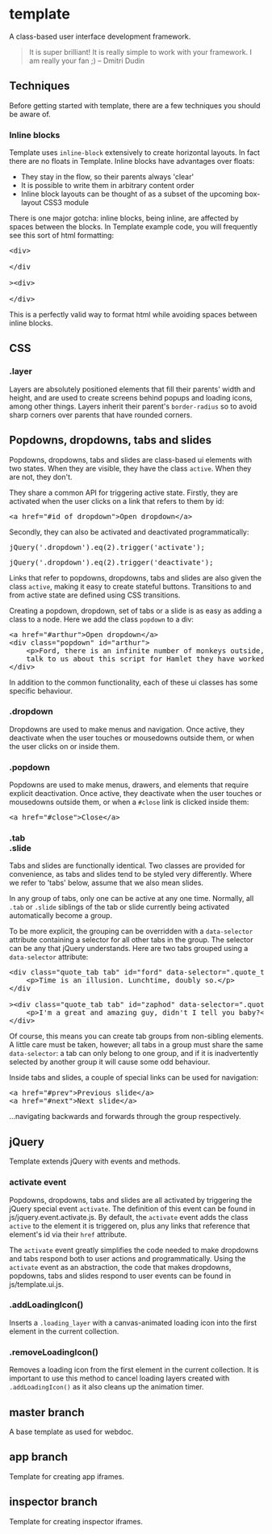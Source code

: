 <h1>template</h1>

<p>A class-based user interface development framework.</p>

<blockquote>It is super brilliant! It is really simple to work with your framework. I am really your fan ;) – Dmitri Dudin</blockquote>

<h2>Techniques</h2>

<p>Before getting started with template, there are a few techniques you should be aware of.</p>

<h3>Inline blocks</h3>

<p>Template uses <code>inline-block</code> extensively to create horizontal layouts. In fact there are no floats in Template. Inline blocks have advantages over floats:</p>

<ul>
	<li>They stay in the flow, so their parents always 'clear'</li>
	<li>It is possible to write them in arbitrary content order</li>
	<li>Inline block layouts can be thought of as a subset of the upcoming box-layout CSS3 module</li>
</ul>

<p>There is one major gotcha: inline blocks, being inline, are affected by spaces between the blocks. In Template example code, you will frequently see this sort of html formatting:</p>

<pre>&lt;div&gt;

&lt;/div

&gt;&lt;div&gt;

&lt;/div&gt;</pre>

<p>This is a perfectly valid way to format html while avoiding spaces between inline blocks.</p>

<h3></h3>

<h2>CSS</h2>

<!--h3>.button</h3>

<h3>.thumb</h3>

<h3>.card</h3>

<h3>.index</h3>

<h3>.col</h3>

<h3>.wrap</h3-->

<h3>.layer</h3>

<p>Layers are absolutely positioned elements that fill their parents' width and height, and are used to create screens behind popups and loading icons, among other things. Layers inherit their parent's <code class="css">border-radius</code> so to avoid sharp corners over parents that have rounded corners.</p>

<h2>Popdowns, dropdowns, tabs and slides</h2>

<p>Popdowns, dropdowns, tabs and slides are class-based ui elements with two states. When they are visible, they have the class <code>active</code>. When they are not, they don't.</p>

<p>They share a common API for triggering active state. Firstly, they are activated when the user clicks on a link that refers to them by id:</p>

<pre class="html">&lt;a href=&quot;#id_of_dropdown&quot;&gt;Open dropdown&lt;/a&gt;</pre>

<p>Secondly, they can also be activated and deactivated programmatically:</p>

<pre class="js">jQuery('.dropdown').eq(2).trigger('activate');</pre>
<pre class="js">jQuery('.dropdown').eq(2).trigger('deactivate');</pre>

<p>Links that refer to popdowns, dropdowns, tabs and slides are also given the class <code>active</code>, making it easy to create stateful buttons. Transitions to and from active state are defined using CSS transitions.</p>

<p>Creating a popdown, dropdown, set of tabs or a slide is as easy as adding a class to a node. Here we add the class <code>popdown</code> to a div:</p>

<pre class="html">&lt;a href=&quot;#arthur&quot;&gt;Open dropdown&lt;/a&gt;
&lt;div class=&quot;popdown&quot; id=&quot;arthur&quot;&gt;
	&lt;p&gt;Ford, there is an infinite number of monkeys outside, who want to
	talk to us about this script for Hamlet they have worked out.&lt;/p&gt;
&lt;/div&gt;</pre>

<p>In addition to the common functionality, each of these ui classes has some specific behaviour.</p>

<h3>.dropdown</h3>
 
<p>Dropdowns are used to make menus and navigation. Once active, they deactivate when the user touches or mousedowns outside them, or when the user clicks on or inside them.</p>

<h3>.popdown</h3>

<p>Popdowns are used to make menus, drawers, and elements that require explicit deactivation. Once active, they deactivate when the user touches or mousedowns outside them, or when a <code>#close</code> link is clicked inside them:</p>

<pre class="html">&lt;a href=&quot;#close&quot;&gt;Close&lt;/a&gt;</pre>

<h3>.tab<br/>.slide</h3>

<p>Tabs and slides are functionally identical. Two classes are provided for convenience, as tabs and slides tend to be styled very differently. Where we refer to 'tabs' below, assume that we also mean slides.</p>

<p>In any group of tabs, only one can be active at any one time. Normally, all <code>.tab</code> or <code>.slide</code> siblings of the tab or slide currently being activated automatically become a group.</p>

<p>To be more explicit, the grouping can be overridden with a <code>data-selector</code> attribute containing a selector for all other tabs in the group. The selector can be any that jQuery understands. Here are two tabs grouped using a <code>data-selector</code> attribute:</p>

<pre class="html" title="You may be wondering about that odd div closing tag. That's a technique for creating spaceless html. See the section on html style.">&lt;div class=&quot;quote_tab tab&quot; id=&quot;ford&quot; data-selector=&quot;.quote_tab&quot;&gt;
	&lt;p&gt;Time is an illusion. Lunchtime, doubly so.&lt;/p&gt;
&lt;/div

&gt;&lt;div class=&quot;quote_tab tab&quot; id=&quot;zaphod&quot; data-selector=&quot;.quote_tab&quot;&gt;
	&lt;p&gt;I'm a great and amazing guy, didn't I tell you baby?&lt;/p&gt;
&lt;/div&gt;</pre>

<p>Of course, this means you can create tab groups from non-sibling elements. A little care must be taken, however; all tabs in a group must share the same <code>data-selector</code>: a tab can only belong to one group, and if it is inadvertently selected by another group it will cause some odd behaviour.</p>

<p>Inside tabs and slides, a couple of special links can be used for navigation:</p>

<pre>&lt;a href=&quot;#prev&quot;&gt;Previous slide&lt;/a&gt;
&lt;a href=&quot;#next&quot;&gt;Next slide&lt;/a&gt;</pre>

<p>&#8230;navigating backwards and forwards through the group respectively.</p>

<h2>jQuery</h2>

<p>Template extends jQuery with events and methods.</p>

<h3>activate event</h3>

<p>Popdowns, dropdowns, tabs and slides are all activated by triggering the jQuery special event <code>activate</code>. The definition of this event can be found in js/jquery.event.activate.js. By default, the <code>activate</code> event adds the class <code>active</code> to the element it is triggered on, plus any links that reference that element's id via their <code>href</code> attribute.</p>

<p>The <code>activate</code> event greatly simplifies the code needed to make dropdowns and tabs respond both to user actions and programmatically. Using the <code>activate</code> event as an abstraction, the code that makes dropdowns, popdowns, tabs and slides respond to user events can be found in js/template.ui.js.</p>

<h3>.addLoadingIcon()</h3>

<p>Inserts a <code>.loading_layer</code> with a canvas-animated loading icon into the first element in the current collection.</p>

<h3>.removeLoadingIcon()</h3>

<p>Removes a loading icon from the first element in the current collection. It is important to use this method to cancel loading layers created with <code class="js">.addLoadingIcon()</code> as it also cleans up the animation timer.</p>

<h2>master branch</h2>

<p>A base template as used for webdoc.</p>

<h2>app branch</h2>

<p>Template for creating app iframes.</p>

<h2>inspector branch</h2>

<p>Template for creating inspector iframes.</p>